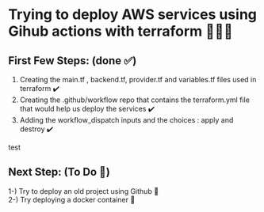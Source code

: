 # Trying to deploy AWS services using Gihub actions with terraform 👩🏻‍💻

## First Few Steps: (done ✅)
1. Creating the main.tf , backend.tf, provider.tf and variables.tf files used in terraform ✔️
2. Creating the .github/workflow repo that contains the terraform.yml file that would help us deploy the services ✔️
3. Adding the workflow_dispatch inputs and the choices : apply and destroy ✔️

test
## Next Step: (To Do 📝)

1-) Try to deploy an old project using Github 🧐
<br>
2-) Try deploying a docker container 🐋